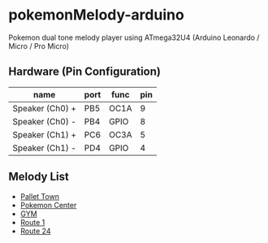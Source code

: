 # pokemonMelody-arduino
Pokemon dual tone melody player using ATmega32U4 (Arduino Leonardo / Micro / Pro Micro)

## Hardware (Pin Configuration)
| name            | port | func | pin |
|-----------------|------|------|-----|
| Speaker (Ch0) + | PB5  | OC1A | 9   |
| Speaker (Ch0) - | PB4  | GPIO | 8   |
| Speaker (Ch1) + | PC6  | OC3A | 5   |
| Speaker (Ch1) - | PD4  | GPIO | 4   |

## Melody List
- [Pallet Town](https://github.com/Hyun-je/pokemonMelody-arduino/raw/main/scores/pokemon-rgby-pallet-town-music.pdf)
- [Pokemon Center](https://github.com/Hyun-je/pokemonMelody-arduino/raw/main/scores/pokemon-rgby-pokemon-center-music.pdf)
- [GYM](https://github.com/Hyun-je/pokemonMelody-arduino/raw/main/scores/pokemon-rgby-gym-music.pdf)
- [Route 1](https://github.com/Hyun-je/pokemonMelody-arduino/raw/main/scores/pokemon-rgby-route-1-music.pdf)
- [Route 24](https://github.com/Hyun-je/pokemonMelody-arduino/raw/main/scores/pokemon-rgby-route-24-music.pdf)
